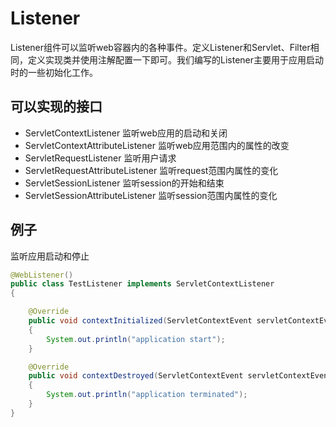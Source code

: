 # Listener

Listener组件可以监听web容器内的各种事件。定义Listener和Servlet、Filter相同，定义实现类并使用注解配置一下即可。我们编写的Listener主要用于应用启动时的一些初始化工作。

## 可以实现的接口

* ServletContextListener 监听web应用的启动和关闭
* ServletContextAttributeListener 监听web应用范围内的属性的改变
* ServletRequestListener 监听用户请求
* ServletRequestAttributeListener 监听request范围内属性的变化
* ServletSessionListener 监听session的开始和结束
* ServletSessionAttributeListener 监听session范围内属性的变化

## 例子

监听应用启动和停止

```java
@WebListener()
public class TestListener implements ServletContextListener
{

	@Override
	public void contextInitialized(ServletContextEvent servletContextEvent)
	{
		System.out.println("application start");
	}

	@Override
	public void contextDestroyed(ServletContextEvent servletContextEvent)
	{
		System.out.println("application terminated");
	}
}
```
